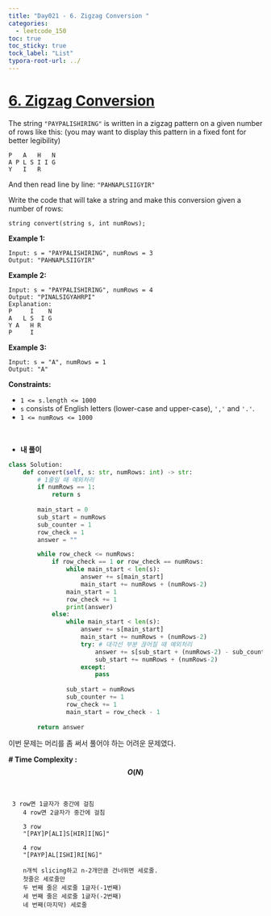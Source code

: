 ```yaml
---
title: "Day021 - 6. Zigzag Conversion "
categories:
  - leetcode_150
toc: true
toc_sticky: true
tock_label: "List"
typora-root-url: ../
---
```



# [6. Zigzag Conversion](https://leetcode.com/problems/zigzag-conversion/)

The string `"PAYPALISHIRING"` is written in a zigzag pattern on a given number of rows like this: (you may want to display this pattern in a fixed font for better legibility)

```
P   A   H   N
A P L S I I G
Y   I   R
```

And then read line by line: `"PAHNAPLSIIGYIR"`

Write the code that will take a string and make this conversion given a number of rows:

```
string convert(string s, int numRows);
```

 

**Example 1:**

```
Input: s = "PAYPALISHIRING", numRows = 3
Output: "PAHNAPLSIIGYIR"
```

**Example 2:**

```
Input: s = "PAYPALISHIRING", numRows = 4
Output: "PINALSIGYAHRPI"
Explanation:
P     I    N
A   L S  I G
Y A   H R
P     I
```

**Example 3:**

```
Input: s = "A", numRows = 1
Output: "A"
```

 

**Constraints:**

- `1 <= s.length <= 1000`
- `s` consists of English letters (lower-case and upper-case), `','` and `'.'`.
- `1 <= numRows <= 1000`

<br>

- **내 풀이**

```python
class Solution:
    def convert(self, s: str, numRows: int) -> str:
        # 1줄일 때 예외처리
        if numRows == 1:
            return s
        
        main_start = 0
        sub_start = numRows
        sub_counter = 1
        row_check = 1
        answer = ""

        while row_check <= numRows:
            if row_check == 1 or row_check == numRows:
                while main_start < len(s):
                    answer += s[main_start]
                    main_start += numRows + (numRows-2)
                main_start = 1
                row_check += 1
                print(answer)
            else:
                while main_start < len(s):
                    answer += s[main_start]
                    main_start += numRows + (numRows-2)
                    try: # 대각선 부분 끊어질 때 예외처리
                        answer += s[sub_start + (numRows-2) - sub_counter]
                        sub_start += numRows + (numRows-2)
                    except:
                        pass
                
                sub_start = numRows
                sub_counter += 1
                row_check += 1
                main_start = row_check - 1
     
        return answer
```

이번 문제는 머리를 좀 써서 풀어야 하는 어려운 문제였다.





**\# Time Complexity  : $$O(N)$$** 

<br>

     3 row면 1글자가 중간에 걸침
        4 row면 2글자가 중간에 걸침
    
        3 row
        "[PAY]P[ALI]S[HIR]I[NG]"
        
        4 row
        "[PAYP]AL[ISHI]RI[NG]"
    
        n개씩 slicing하고 n-2개만큼 건너뛰면 세로줄.
        첫줄은 세로줄만
        두 번째 줄은 세로줄 1글자(-1번째)
        세 번째 줄은 세로줄 1글자(-2번째)
        네 번째(마지막) 세로줄
